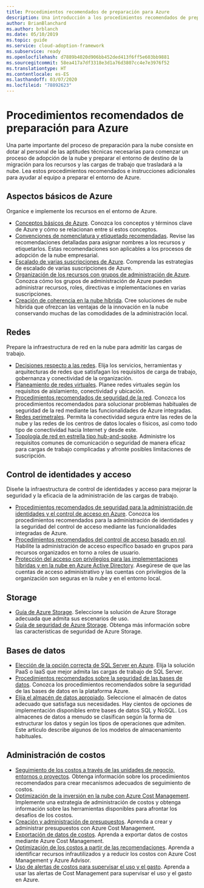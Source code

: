 ```yaml
---
title: Procedimientos recomendados de preparación para Azure
description: Una introducción a los procedimientos recomendados de preparación para Azure.
author: BrianBlanchard
ms.author: brblanch
ms.date: 05/10/2019
ms.topic: guide
ms.service: cloud-adoption-framework
ms.subservice: ready
ms.openlocfilehash: d7889b4020d906bb452ded413f6ff5e603bb9881
ms.sourcegitcommit: 58ea417a7df3318e3d1a76d3807cc4e7e3976f52
ms.translationtype: HT
ms.contentlocale: es-ES
ms.lasthandoff: 03/07/2020
ms.locfileid: "78892623"
---
```

# <a name="best-practices-for-azure-readiness"></a>Procedimientos recomendados de preparación para Azure

Una parte importante del proceso de preparación para la nube consiste en dotar al personal de las aptitudes técnicas necesarias para comenzar un proceso de adopción de la nube y preparar el entorno de destino de la migración para los recursos y las cargas de trabajo que trasladará a la nube. Lea estos procedimientos recomendados e instrucciones adicionales para ayudar al equipo a preparar el entorno de Azure.

## <a name="azure-fundamentals"></a>Aspectos básicos de Azure

Organice e implemente los recursos en el entorno de Azure.

- [Conceptos básicos de Azure](../considerations/fundamental-concepts.md). Conozca los conceptos y términos clave de Azure y cómo se relacionan entre sí estos conceptos.
- [Convenciones de nomenclatura y etiquetado recomendadas](../azure-best-practices/naming-and-tagging.md). Revise las recomendaciones detalladas para asignar nombres a los recursos y etiquetarlos. Estas recomendaciones son aplicables a los procesos de adopción de la nube empresarial.
- [Escalado de varias suscripciones de Azure](../azure-best-practices/scaling-subscriptions.md). Comprenda las estrategias de escalado de varias suscripciones de Azure.
- [Organización de los recursos con grupos de administración de Azure](https://docs.microsoft.com/azure/governance/management-groups/?toc=https://docs.microsoft.com/azure/cloud-adoption-framework/toc.json&bc=https://docs.microsoft.com/azure/cloud-adoption-framework/_bread/toc.json). Conozca cómo los grupos de administración de Azure pueden administrar recursos, roles, directivas e implementaciones en varias suscripciones.
- [Creación de coherencia en la nube híbrida](../considerations/hybrid-consistency.md). Cree soluciones de nube híbrida que ofrezcan las ventajas de la innovación en la nube conservando muchas de las comodidades de la administración local.

## <a name="networking"></a>Redes

Prepare la infraestructura de red en la nube para admitir las cargas de trabajo.

- [Decisiones respecto a las redes](../considerations/networking-options.md). Elija los servicios, herramientas y arquitecturas de redes que satisfagan los requisitos de carga de trabajo, gobernanza y conectividad de la organización.
- [Planeamiento de redes virtuales](https://docs.microsoft.com/azure/virtual-network/virtual-network-vnet-plan-design-arm?toc=https://docs.microsoft.com/azure/cloud-adoption-framework/toc.json&bc=https://docs.microsoft.com/azure/cloud-adoption-framework/_bread/toc.json). Planee redes virtuales según los requisitos de aislamiento, conectividad y ubicación.
- [Procedimientos recomendados de seguridad de la red](https://docs.microsoft.com/azure/security/azure-security-network-security-best-practices?toc=https://docs.microsoft.com/azure/cloud-adoption-framework/toc.json&bc=https://docs.microsoft.com/azure/cloud-adoption-framework/_bread/toc.json). Conozca los procedimientos recomendados para solucionar problemas habituales de seguridad de la red mediante las funcionalidades de Azure integradas.
- [Redes perimetrales](./perimeter-networks.md). Permita la conectividad segura entre las redes de la nube y las redes de los centros de datos locales o físicos, así como todo tipo de conectividad hacia Internet y desde este.
- [Topología de red en estrella tipo hub-and-spoke](./hub-spoke-network-topology.md). Administre los requisitos comunes de comunicación o seguridad de manera eficaz para cargas de trabajo complicadas y afronte posibles limitaciones de suscripción.

## <a name="identity-and-access-control"></a>Control de identidades y acceso

Diseñe la infraestructura de control de identidades y acceso para mejorar la seguridad y la eficacia de la administración de las cargas de trabajo.

- [Procedimientos recomendados de seguridad para la administración de identidades y el control de acceso en Azure](https://docs.microsoft.com/azure/security/azure-security-identity-management-best-practices?toc=https://docs.microsoft.com/azure/cloud-adoption-framework/toc.json&bc=https://docs.microsoft.com/azure/cloud-adoption-framework/_bread/toc.json). Conozca los procedimientos recomendados para la administración de identidades y la seguridad del control de acceso mediante las funcionalidades integradas de Azure.
- [Procedimientos recomendados del control de acceso basado en rol](../considerations/roles.md). Habilite la administración de acceso específico basado en grupos para recursos organizados en torno a roles de usuario.
- [Protección del acceso con privilegios para las implementaciones híbridas y en la nube en Azure Active Directory](https://docs.microsoft.com/azure/active-directory/users-groups-roles/directory-admin-roles-secure?toc=https://docs.microsoft.com/azure/cloud-adoption-framework/toc.json&bc=https://docs.microsoft.com/azure/cloud-adoption-framework/_bread/toc.json). Asegúrese de que las cuentas de acceso administrativo y las cuentas con privilegios de la organización son seguras en la nube y en el entorno local.

## <a name="storage"></a>Storage

- [Guía de Azure Storage](../considerations/storage-options.md). Seleccione la solución de Azure Storage adecuada que admita sus escenarios de uso.
- [Guía de seguridad de Azure Storage](https://docs.microsoft.com/azure/storage/blobs/security-recommendations?toc=https://docs.microsoft.com/azure/cloud-adoption-framework/toc.json&bc=https://docs.microsoft.com/azure/cloud-adoption-framework/_bread/toc.json). Obtenga más información sobre las características de seguridad de Azure Storage.

## <a name="databases"></a>Bases de datos

- [Elección de la opción correcta de SQL Server en Azure](https://docs.microsoft.com/azure/sql-database/sql-database-paas-vs-sql-server-iaas?toc=https://docs.microsoft.com/azure/cloud-adoption-framework/toc.json&bc=https://docs.microsoft.com/azure/cloud-adoption-framework/_bread/toc.json). Elija la solución PaaS o IaaS que mejor admita las cargas de trabajo de SQL Server.
- [Procedimientos recomendados sobre la seguridad de las bases de datos](https://docs.microsoft.com/azure/security/azure-database-security-best-practices?toc=https://docs.microsoft.com/azure/cloud-adoption-framework/toc.json&bc=https://docs.microsoft.com/azure/cloud-adoption-framework/_bread/toc.json). Conozca los procedimientos recomendados sobre la seguridad de las bases de datos en la plataforma Azure.
- [Elija el almacén de datos apropiado](https://docs.microsoft.com/azure/architecture/guide/technology-choices/data-store-overview). Seleccione el almacén de datos adecuado que satisfaga sus necesidades. Hay cientos de opciones de implementación disponibles entre bases de datos SQL y NoSQL. Los almacenes de datos a menudo se clasifican según la forma de estructurar los datos y según los tipos de operaciones que admiten. Este artículo describe algunos de los modelos de almacenamiento habituales.

## <a name="cost-management"></a>Administración de costos

- [Seguimiento de los costos a través de las unidades de negocio, entornos o proyectos](./track-costs.md). Obtenga información sobre los procedimientos recomendados para crear mecanismos adecuados de seguimiento de costos.
- [Optimización de la inversión en la nube con Azure Cost Management](https://docs.microsoft.com/azure/cost-management-billing/costs/cost-mgt-best-practices?toc=https://docs.microsoft.com/azure/cloud-adoption-framework/toc.json&bc=https://docs.microsoft.com/azure/cloud-adoption-framework/_bread/toc.json). Implemente una estrategia de administración de costos y obtenga información sobre las herramientas disponibles para afrontar los desafíos de los costos.
- [Creación y administración de presupuestos](https://docs.microsoft.com/azure/cost-management-billing/costs/tutorial-acm-create-budgets?toc=https://docs.microsoft.com/azure/cloud-adoption-framework/toc.json&bc=https://docs.microsoft.com/azure/cloud-adoption-framework/_bread/toc.json). Aprenda a crear y administrar presupuestos con Azure Cost Management.
- [Exportación de datos de costos](https://docs.microsoft.com/azure/cost-management-billing/costs/tutorial-export-acm-data?toc=https://docs.microsoft.com/azure/cloud-adoption-framework/toc.json&bc=https://docs.microsoft.com/azure/cloud-adoption-framework/_bread/toc.json). Aprenda a exportar datos de costos mediante Azure Cost Management.
- [Optimización de los costos a partir de las recomendaciones](https://docs.microsoft.com/azure/cost-management-billing/costs/tutorial-acm-opt-recommendations?toc=https://docs.microsoft.com/azure/cloud-adoption-framework/toc.json&bc=https://docs.microsoft.com/azure/cloud-adoption-framework/_bread/toc.json). Aprenda a identificar recursos infrautilizados y a reducir los costos con Azure Cost Management y Azure Advisor.
- [Uso de alertas de costos para supervisar el uso y el gasto](https://docs.microsoft.com/azure/cost-management-billing/costs/cost-mgt-alerts-monitor-usage-spending?toc=https://docs.microsoft.com/azure/cloud-adoption-framework/toc.json&bc=https://docs.microsoft.com/azure/cloud-adoption-framework/_bread/toc.json). Aprenda a usar las alertas de Cost Management para supervisar el uso y el gasto en Azure.
